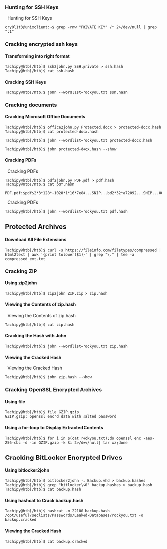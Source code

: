 ### Hunting for SSH Keys

  Hunting for SSH Keys

```shell-session
cry0l1t3@unixclient:~$ grep -rnw "PRIVATE KEY" /* 2>/dev/null | grep ":1"
```

### Cracking encrypted ssh keys

#### Transforming into right format
```shell-session
Tachipy@htb[/htb]$ ssh2john.py SSH.private > ssh.hash
Tachipy@htb[/htb]$ cat ssh.hash 
```
#### Cracking SSH Keys
```shell-session
Tachipy@htb[/htb]$ john --wordlist=rockyou.txt ssh.hash
```



### Cracking documents
#### Cracking Microsoft Office Documents

```shell-session
Tachipy@htb[/htb]$ office2john.py Protected.docx > protected-docx.hash
Tachipy@htb[/htb]$ cat protected-docx.hash
```
```shell-session
Tachipy@htb[/htb]$ john --wordlist=rockyou.txt protected-docx.hash
```
```shell-session
Tachipy@htb[/htb]$ john protected-docx.hash --show
```
#### Cracking PDFs

  Cracking PDFs

```shell-session
Tachipy@htb[/htb]$ pdf2john.py PDF.pdf > pdf.hash
Tachipy@htb[/htb]$ cat pdf.hash 

PDF.pdf:$pdf$2*3*128*-1028*1*16*7e88...SNIP...bd2*32*a72092...SNIP...0000*32*c48f001fdc79a030d718df5dbbdaad81d1f6fedec4a7b5cd980d64139edfcb7e
```

  Cracking PDFs

```shell-session
Tachipy@htb[/htb]$ john --wordlist=rockyou.txt pdf.hash
```
## Protected Archives
#### Download All File Extensions



```shell-session
Tachipy@htb[/htb]$ curl -s https://fileinfo.com/filetypes/compressed | html2text | awk '{print tolower($1)}' | grep "\." | tee -a compressed_ext.txt
```
### Cracking ZIP

#### Using zip2john

```shell-session
Tachipy@htb[/htb]$ zip2john ZIP.zip > zip.hash
```
#### Viewing the Contents of zip.hash

  Viewing the Contents of zip.hash

```shell-session
Tachipy@htb[/htb]$ cat zip.hash 
```
#### Cracking the Hash with John

```shell-session
Tachipy@htb[/htb]$ john --wordlist=rockyou.txt zip.hash
```
#### Viewing the Cracked Hash

  Viewing the Cracked Hash

```shell-session
Tachipy@htb[/htb]$ john zip.hash --show
```
### Cracking OpenSSL Encrypted Archives

#### Using file



```shell-session
Tachipy@htb[/htb]$ file GZIP.gzip 
GZIP.gzip: openssl enc'd data with salted password
```
#### Using a for-loop to Display Extracted Contents

```shell-session
Tachipy@htb[/htb]$ for i in $(cat rockyou.txt);do openssl enc -aes-256-cbc -d -in GZIP.gzip -k $i 2>/dev/null| tar xz;done
```
## Cracking BitLocker Encrypted Drives

#### Using bitlocker2john


```shell-session
Tachipy@htb[/htb]$ bitlocker2john -i Backup.vhd > backup.hashes
Tachipy@htb[/htb]$ grep "bitlocker\$0" backup.hashes > backup.hash
Tachipy@htb[/htb]$ cat backup.hash
```
#### Using hashcat to Crack backup.hash

```shell-session
Tachipy@htb[/htb]$ hashcat -m 22100 backup.hash /opt/useful/seclists/Passwords/Leaked-Databases/rockyou.txt -o backup.cracked
```
#### Viewing the Cracked Hash

```shell-session
Tachipy@htb[/htb]$ cat backup.cracked 
```